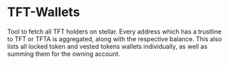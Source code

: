 # TFT-Wallets

Tool to fetch all TFT holders on stellar. Every address which has a
trustline to TFT or TFTA is aggregated, along with the respective
balance. This also lists all locked token and vested tokens wallets
individually, as well as summing them for the owning account.
